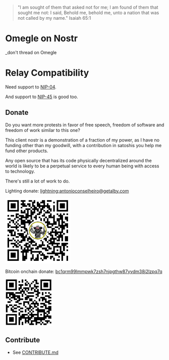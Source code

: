 > "I am sought of them that asked not for me; I am found of them that sought me not: I said, Behold me, behold me, unto a nation that was not called by my name."
> Isaiah 65:1

# Omegle on Nostr
_don't thread on Omegle

# Relay Compatibility
Need support to [NIP-04](https://github.com/nostr-protocol/nips/blob/master/04.md).

And support to [NIP-45](https://github.com/nostr-protocol/nips/blob/master/45.md) is good too.

## Donate
Do you want more protests in favor of free speech, freedom of software and freedom of work similar to this one?

This client nostr is a demonstration of a fraction of my power, as I have no funding other than my goodwill, with a contribution in satoshis you help me fund other products.

Any open source that has its code physically decentralized around the world is likely to be a perpetual service to every human being with access to technology.

There's still a lot of work to do.

Lighting donate: <a href="lightning:antonioconselheiro@getalby.com">lightning:antonioconselheiro@getalby.com</a>

![zap me](https://raw.githubusercontent.com/antonioconselheiro/antonioconselheiro/main/img/qrcode-wallet-lighting.png)

Bitcoin onchain donate: <a href="bitcoin:bc1qrm99lmmpwk7zsh7njpgthw87yvdm38j2lzpq7q">bc1qrm99lmmpwk7zsh7njpgthw87yvdm38j2lzpq7q</a>

![zap me](https://raw.githubusercontent.com/antonioconselheiro/antonioconselheiro/main/img/qrcode-wallet-bitcoin.png)

## Contribute
- See [CONTRIBUTE.md](./CONTRIBUTE.md)
